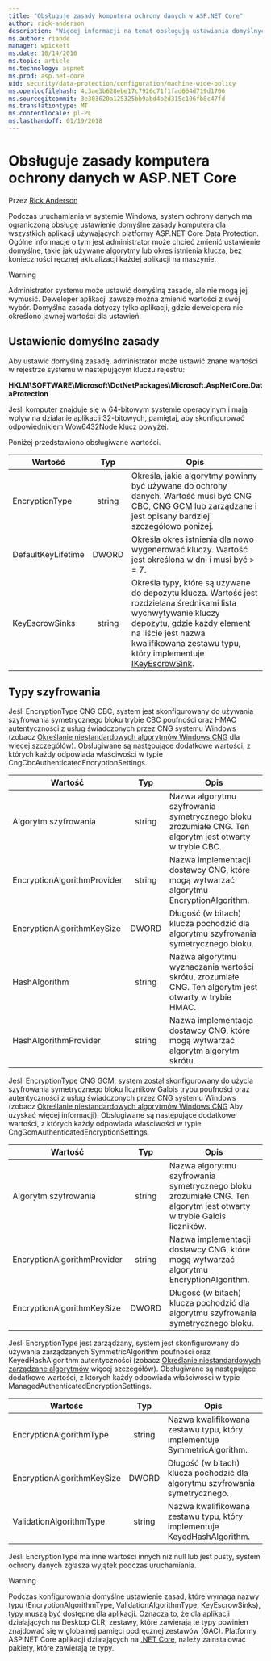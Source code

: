 ```yaml
---
title: "Obsługuje zasady komputera ochrony danych w ASP.NET Core"
author: rick-anderson
description: "Więcej informacji na temat obsługują ustawiania domyślnych zasad komputera dla wszystkich aplikacji używających platformy ASP.NET Core do ochrony danych."
ms.author: riande
manager: wpickett
ms.date: 10/14/2016
ms.topic: article
ms.technology: aspnet
ms.prod: asp.net-core
uid: security/data-protection/configuration/machine-wide-policy
ms.openlocfilehash: 4c3ae3b628ebe17c7926c71f1fad664d719d1706
ms.sourcegitcommit: 3e303620a125325bb9abd4b2d315c106fb8c47fd
ms.translationtype: MT
ms.contentlocale: pl-PL
ms.lasthandoff: 01/19/2018
---
```

# <a name="data-protection-machine-wide-policy-support-in-aspnet-core"></a>Obsługuje zasady komputera ochrony danych w ASP.NET Core

Przez [Rick Anderson](https://twitter.com/RickAndMSFT)

Podczas uruchamiania w systemie Windows, system ochrony danych ma ograniczoną obsługę ustawienie domyślne zasady komputera dla wszystkich aplikacji używających platformy ASP.NET Core Data Protection. Ogólne informacje o tym jest administrator może chcieć zmienić ustawienie domyślne, takie jak używane algorytmy lub okres istnienia klucza, bez konieczności ręcznej aktualizacji każdej aplikacji na maszynie.

> [!WARNING]
> Administrator systemu może ustawić domyślną zasadę, ale nie mogą jej wymusić. Deweloper aplikacji zawsze można zmienić wartości z swój wybór. Domyślna zasada dotyczy tylko aplikacji, gdzie dewelopera nie określono jawnej wartości dla ustawień.

## <a name="setting-default-policy"></a>Ustawienie domyślne zasady

Aby ustawić domyślną zasadę, administrator może ustawić znane wartości w rejestrze systemu w następującym kluczu rejestru:

**HKLM\SOFTWARE\Microsoft\DotNetPackages\Microsoft.AspNetCore.DataProtection**

Jeśli komputer znajduje się w 64-bitowym systemie operacyjnym i mają wpływ na działanie aplikacji 32-bitowych, pamiętaj, aby skonfigurować odpowiednikiem Wow6432Node klucz powyżej.

Poniżej przedstawiono obsługiwane wartości.

| Wartość              | Typ   | Opis |
| ------------------ | :----: | ----------- |
| EncryptionType     | string | Określa, jakie algorytmy powinny być używane do ochrony danych. Wartość musi być CNG CBC, CNG GCM lub zarządzane i jest opisany bardziej szczegółowo poniżej. |
| DefaultKeyLifetime | DWORD  | Określa okres istnienia dla nowo wygenerować kluczy. Wartość jest określona w dni i musi być > = 7. |
| KeyEscrowSinks     | string | Określa typy, które są używane do depozytu klucza. Wartość jest rozdzielana średnikami lista wychwytywanie kluczy depozytu, gdzie każdy element na liście jest nazwa kwalifikowana zestawu typu, który implementuje [IKeyEscrowSink](/dotnet/api/microsoft.aspnetcore.dataprotection.keymanagement.ikeyescrowsink). |

## <a name="encryption-types"></a>Typy szyfrowania

Jeśli EncryptionType CNG CBC, system jest skonfigurowany do używania szyfrowania symetrycznego bloku trybie CBC poufności oraz HMAC autentyczności z usług świadczonych przez CNG systemu Windows (zobacz [Określanie niestandardowych algorytmów Windows CNG](xref:security/data-protection/configuration/overview#specifying-custom-windows-cng-algorithms) dla więcej szczegółów). Obsługiwane są następujące dodatkowe wartości, z których każdy odpowiada właściwości w typie CngCbcAuthenticatedEncryptionSettings.

| Wartość                       | Typ   | Opis |
| --------------------------- | :----: | ----------- |
| Algorytm szyfrowania         | string | Nazwa algorytmu szyfrowania symetrycznego bloku zrozumiałe CNG. Ten algorytm jest otwarty w trybie CBC. |
| EncryptionAlgorithmProvider | string | Nazwa implementacji dostawcy CNG, które mogą wytwarzać algorytmu EncryptionAlgorithm. |
| EncryptionAlgorithmKeySize  | DWORD  | Długość (w bitach) klucza pochodzić dla algorytmu szyfrowania symetrycznego bloku. |
| HashAlgorithm               | string | Nazwa algorytmu wyznaczania wartości skrótu, zrozumiałe CNG. Ten algorytm jest otwarty w trybie HMAC. |
| HashAlgorithmProvider       | string | Nazwa implementacja dostawcy CNG, które mogą wytwarzać algorytm algorytm skrótu. |

Jeśli EncryptionType CNG GCM, system został skonfigurowany do użycia szyfrowania symetrycznego bloku liczników Galois trybu poufności oraz autentyczności z usług świadczonych przez CNG systemu Windows (zobacz [Określanie niestandardowych algorytmów Windows CNG](xref:security/data-protection/configuration/overview#specifying-custom-windows-cng-algorithms) Aby uzyskać więcej informacji). Obsługiwane są następujące dodatkowe wartości, z których każdy odpowiada właściwości w typie CngGcmAuthenticatedEncryptionSettings.

| Wartość                       | Typ   | Opis |
| --------------------------- | :----: | ----------- |
| Algorytm szyfrowania         | string | Nazwa algorytmu szyfrowania symetrycznego bloku zrozumiałe CNG. Ten algorytm jest otwarty w trybie Galois liczników. |
| EncryptionAlgorithmProvider | string | Nazwa implementacji dostawcy CNG, które mogą wytwarzać algorytmu EncryptionAlgorithm. |
| EncryptionAlgorithmKeySize  | DWORD  | Długość (w bitach) klucza pochodzić dla algorytmu szyfrowania symetrycznego bloku. |

Jeśli EncryptionType jest zarządzany, system jest skonfigurowany do używania zarządzanych SymmetricAlgorithm poufności oraz KeyedHashAlgorithm autentyczności (zobacz [Określanie niestandardowych zarządzane algorytmów](xref:security/data-protection/configuration/overview#specifying-custom-managed-algorithms) więcej szczegółów). Obsługiwane są następujące dodatkowe wartości, z których każdy odpowiada właściwości w typie ManagedAuthenticatedEncryptionSettings.

| Wartość                      | Typ   | Opis |
| -------------------------- | :----: | ----------- |
| EncryptionAlgorithmType    | string | Nazwa kwalifikowana zestawu typu, który implementuje SymmetricAlgorithm. |
| EncryptionAlgorithmKeySize | DWORD  | Długość (w bitach) klucza pochodzić dla algorytmu szyfrowania symetrycznego. |
| ValidationAlgorithmType    | string | Nazwa kwalifikowana zestawu typu, który implementuje KeyedHashAlgorithm. |

Jeśli EncryptionType ma inne wartości innych niż null lub jest pusty, system ochrony danych zgłasza wyjątek podczas uruchamiania.

> [!WARNING]
> Podczas konfigurowania domyślne ustawienie zasad, które wymaga nazwy typu (EncryptionAlgorithmType, ValidationAlgorithmType, KeyEscrowSinks), typy muszą być dostępne dla aplikacji. Oznacza to, że dla aplikacji działających na Desktop CLR, zestawy, które zawierają te typy powinien znajdować się w globalnej pamięci podręcznej zestawów (GAC). Platformy ASP.NET Core aplikacji działających na [.NET Core](https://www.microsoft.com/net/core), należy zainstalować pakiety, które zawierają te typy.
